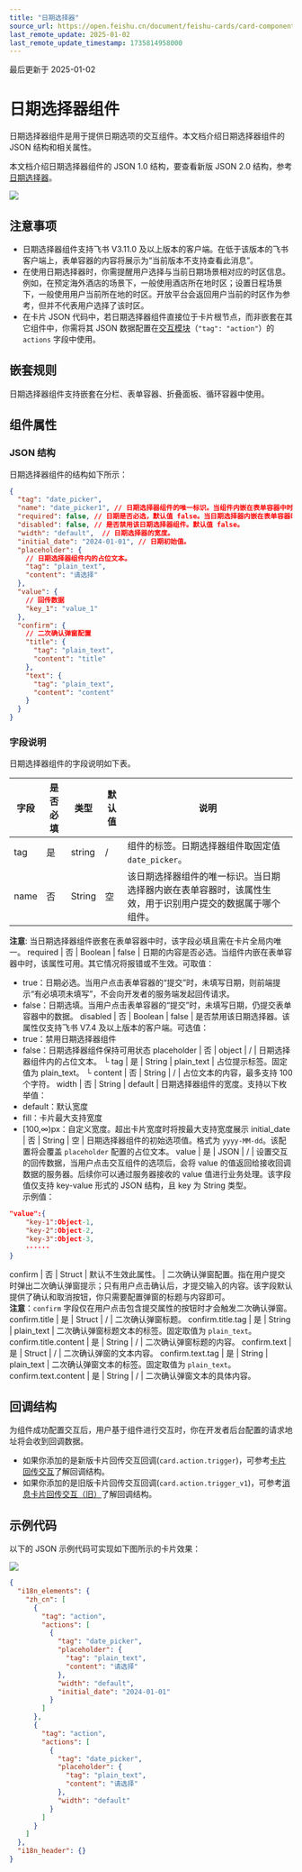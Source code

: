 ```yaml
---
title: "日期选择器"
source_url: https://open.feishu.cn/document/feishu-cards/card-components/interactive-components/date-picker
last_remote_update: 2025-01-02
last_remote_update_timestamp: 1735814958000
---
```

最后更新于 2025-01-02

# 日期选择器组件

日期选择器组件是用于提供日期选项的交互组件。本文档介绍日期选择器组件的 JSON 结构和相关属性。

本文档介绍日期选择器组件的 JSON 1.0 结构，要查看新版 JSON 2.0 结构，参考[日期选择器](https://open.feishu.cn/document/uAjLw4CM/ukzMukzMukzM/feishu-cards/card-json-v2-components/interactive-components/date-picker)。

![](https://sf3-cn.feishucdn.com/obj/open-platform-opendoc/7e668bf8bbc9b3d4c42b324d43100259_4F0wfw4is4.png?height=186&lazyload=true&maxWidth=400&width=561)

## 注意事项

- 日期选择器组件支持飞书 V3.11.0 及以上版本的客户端。在低于该版本的飞书客户端上，表单容器的内容将展示为“当前版本不支持查看此消息”。
- 在使用日期选择器时，你需提醒用户选择与当前日期场景相对应的时区信息。例如，在预定海外酒店的场景下，一般使用酒店所在地时区；设置日程场景下，一般使用用户当前所在地的时区。开放平台会返回用户当前的时区作为参考，但并不代表用户选择了该时区。
- 在卡片 JSON 代码中，若日期选择器组件直接位于卡片根节点，而非嵌套在其它组件中，你需将其 JSON 数据配置在[交互模块](https://open.feishu.cn/document/ukTMukTMukTM/uYzM3QjL2MzN04iNzcDN/component-list/common-components-and-elements)（`"tag": "action"`）的 `actions` 字段中使用。

## 嵌套规则

日期选择器组件支持嵌套在分栏、表单容器、折叠面板、循环容器中使用。

## 组件属性

### JSON 结构

日期选择器组件的结构如下所示：
```json
{
  "tag": "date_picker",
  "name": "date_picker1", // 日期选择器组件的唯一标识。当组件内嵌在表单容器中时，该属性生效，用于识别用户提交的文本属于哪个输入框。
  "required": false, // 日期是否必选，默认值 false。当日期选择器内嵌在表单容器时，该属性可用。其它情况将报错或不生效。
  "disabled": false, // 是否禁用该日期选择器组件。默认值 false。
  "width": "default",  // 日期选择器的宽度。
  "initial_date": "2024-01-01", // 日期初始值。
  "placeholder": {
    // 日期选择器组件内的占位文本。
    "tag": "plain_text",
    "content": "请选择"
  },
  "value": {
    // 回传数据
    "key_1": "value_1"
  },
  "confirm": {
    // 二次确认弹窗配置
    "title": {
      "tag": "plain_text",
      "content": "title"
    },
    "text": {
      "tag": "plain_text",
      "content": "content"
    }
  }
}
```

### 字段说明

日期选择器组件的字段说明如下表。

字段 | 是否必填 | 类型 | 默认值 | 说明
--- | --- | --- | --- | ---
tag | 是 | string | / | 组件的标签。日期选择器组件取固定值 `date_picker`。
name | 否 | String | 空 | 该日期选择器组件的唯一标识。当日期选择器内嵌在表单容器时，该属性生效，用于识别用户提交的数据属于哪个组件。  
**注意**: 当日期选择器组件嵌套在表单容器中时，该字段必填且需在卡片全局内唯一。
required | 否 | Boolean | false | 日期的内容是否必选。当组件内嵌在表单容器中时，该属性可用。其它情况将报错或不生效。可取值：  
- true：日期必选。当用户点击表单容器的“提交”时，未填写日期，则前端提示“有必填项未填写”，不会向开发者的服务端发起回传请求。  
- false：日期选填。当用户点击表单容器的“提交”时，未填写日期，仍提交表单容器中的数据。
disabled | 否 | Boolean | false | 是否禁用该日期选择器。该属性仅支持飞书 V7.4 及以上版本的客户端。可选值：  
- true：禁用日期选择器组件  
- false：日期选择器组件保持可用状态
placeholder | 否 | object | / | 日期选择器组件内的占位文本。
└ tag | 是 | String | plain_text | 占位提示标签。固定值为 plain_text。
└ content | 否 | String | / | 占位文本的内容，最多支持 100 个字符。
width | 否 | String | default | 日期选择器组件的宽度。支持以下枚举值：  
- default：默认宽度  
- fill：卡片最大支持宽度  
- [100,∞)px：自定义宽度。超出卡片宽度时将按最大支持宽度展示
initial_date | 否 | String | 空 | 日期选择器组件的初始选项值。格式为 `yyyy-MM-dd`。该配置将会覆盖 `placeholder` 配置的占位文本。
value | 是 | JSON | / | 设置交互的回传数据，当用户点击交互组件的选项后，会将 value 的值返回给接收回调数据的服务器。后续你可以通过服务器接收的 value 值进行业务处理。该字段值仅支持 key-value 形式的 JSON 结构，且 key 为 String 类型。  
        示例值：  
```json  
"value":{  
    "key-1":Object-1,  
    "key-2":Object-2,  
    "key-3":Object-3,  
    ······  
}  
```
confirm | 否 | Struct | 默认不生效此属性。 | 二次确认弹窗配置。指在用户提交时弹出二次确认弹窗提示；只有用户点击确认后，才提交输入的内容。该字段默认提供了确认和取消按钮，你只需要配置弹窗的标题与内容即可。  
**注意**：<code>confirm</code> 字段仅在用户点击包含提交属性的按钮时才会触发二次确认弹窗。
confirm.title | 是 | Struct | / | 二次确认弹窗标题。
confirm.title.tag | 是 | String | plain_text | 二次确认弹窗标题文本的标签。固定取值为 `plain_text`。
confirm.title.content | 是 | String | / | 二次确认弹窗标题的内容。
confirm.text | 是 | Struct | / | 二次确认弹窗的文本内容。
confirm.text.tag | 是 | String | plain_text | 二次确认弹窗文本的标签。固定取值为 `plain_text`。
confirm.text.content | 是 | String | / | 二次确认弹窗文本的具体内容。

## 回调结构
为组件成功配置交互后，用户基于组件进行交互时，你在开发者后台配置的请求地址将会收到回调数据。
- 如果你添加的是新版卡片回传交互回调(`card.action.trigger`)，可参考[卡片回传交互](https://open.feishu.cn/document/uAjLw4CM/ukzMukzMukzM/feishu-cards/card-callback-communication)了解回调结构。
- 如果你添加的是旧版卡片回传交互回调(`card.action.trigger_v1`)，可参考[消息卡片回传交互（旧）](https://open.feishu.cn/document/ukTMukTMukTM/uYzM3QjL2MzN04iNzcDN/configuring-card-callbacks/card-callback-structure)了解回调结构。
## 示例代码

以下的 JSON 示例代码可实现如下图所示的卡片效果：

![](https://sf3-cn.feishucdn.com/obj/open-platform-opendoc/7e668bf8bbc9b3d4c42b324d43100259_4F0wfw4is4.png?height=186&lazyload=true&maxWidth=400&width=561)
```json
{
  "i18n_elements": {
    "zh_cn": [
      {
        "tag": "action",
        "actions": [
          {
            "tag": "date_picker",
            "placeholder": {
              "tag": "plain_text",
              "content": "请选择"
            },
            "width": "default",
            "initial_date": "2024-01-01"
          }
        ]
      },
      {
        "tag": "action",
        "actions": [
          {
            "tag": "date_picker",
            "placeholder": {
              "tag": "plain_text",
              "content": "请选择"
            },
            "width": "default"
          }
        ]
      }
    ]
  },
  "i18n_header": {}
}
```
